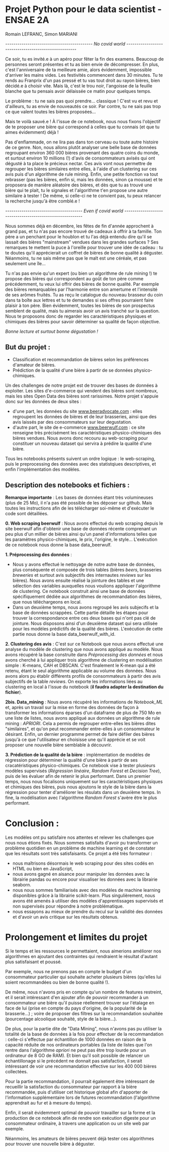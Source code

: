 # Projet Python pour le data scientist - ENSAE 2A
Romain LEFRANC, Simon MARIANI

*------------------------------------------- No covid world -----------------------------------------------------*

Ce soir, tu es invité.e à un apéro pour fêter la fin des examens. Beaucoup de personnes seront présentes et tu as bien envie de décompresser. En plus, c'est l'anniversaire de ta meilleure amie, alors évidemment, impossible d'arriver les mains vides. Les festivités commencent dans 30 minutes. Tu te rends au Franprix d'un pas pressé et tu vas tout droit au rayon bières, bien décidé.e à choisir vite. Mais là, c'est le trou noir, l'angoisse de la feuille blanche que tu pensais avoir délaissée ce matin pour quelques temps.

Le problème : tu ne sais pas quoi prendre... classique ! C'est vu et revu et d'ailleurs, tu as envie de nouveautés ce soir. Par contre, tu ne sais pas trop ce que valent toutes les bières proposées... 

Mais te voilà sauvé.e ! À l'issue de ce notebook, nous nous fixons l'objectif de te proposer une bière qui correspond à celles que tu connais (et que tu aimes évidemment) déjà ! 

Pas d'enflammade, on ne lira pas dans ton cerveau ou toute autre histoire de ce genre. Non, nous allons plutôt analyser une belle base de données regroupant environ 360 000 bières provenant des quatre coins du monde, et surtout environ 10 millions (!) d'avis de consommateurs avisés qui ont dégusté à ta place le précieux nectar. Ces avis vont nous permettre de regrouper les bières similaires entre elles, à l'aide d'un clustering sur ces avis puis d'un algorithme de rule mining. Enfin, une petite fonction va tout rebrasser (pas les bières, enfin si, mais les données, sinon ça mousse) et te proposera de manière aléatoire des bières, et dès que tu as trouvé une bière qui te plait, tu le signales et l'algorithme t'en propose une autre similaire à tester ! De même, si celle-ci ne te convient pas, tu peux relancer la recherche jusqu'à être comblé.e !

*-------------------------------------- Even if covid world ---------------------------------------------------------*

Nous sommes déjà en décembre, les fêtes de fin d'année approchent à grand pas, et tu n'as pas encore trouvé de cadeaux à offrir à ta famille. Ton père a un penchant pour le houblon et tu l'as déjà entendu dire qu'il se lassait des bières "mainstream" vendues dans les grandes surfaces ? Ses remarques te mettent la puce à l'oreille pour trouver une idée de cadeau : tu te doutes qu'il apprécierait un coffret de bières de bonne qualité à déguster. Néanmoins, tu ne sais même pas que le malt est une céréale, et pas seulement une île... 

Tu n'as pas envie qu'un expert (ou bien un algorithme de rule mining !) te propose des bières qui correspondent au goût de ton père comme précédemment, tu veux lui offrir des bières de bonne qualité. Par exemple des bières remarquables par l'harmonie entre son amertume et l'intensité de ses arômes fruités. Tu as reçu le catalogue du nouveau brasseur du coin dans ta boîte aux lettres  et tu te demandes si ses offres pourraient faire plaisir à ton père. Bien évidemment, toutes les bières de son prospectus semblent de qualité, mais tu aimerais avoir un avis tranché sur la question. Nous te proposons donc de regarder les caractéristiques physiques et chimiques des bières pour savoir déterminer sa qualité de façon objective. 

*Bonne lecture et surtout bonne dégustation !*

## But du projet : 

- Classification et recommandation de bières selon les préférences d'amateur de bières.
- Prédiction de la qualité d'une bière à partir de se données physico-chimiques.

Un des challenges de notre projet est de trouver des bases de données à exploiter. Les sites d'e-commerce qui vendent des bières sont nombreux, mais les sites Open Data des bières sont rarissimes. Notre projet s'appuie donc sur les données de deux sites : 
- d'une part, les données du site www.beeradvocate.com : elles regroupent les données de bières et de leur brasseries, ainsi que des avis laissés par des consommateurs sur leur degustation.  
- d'autre part, le site de e-commerce www.beerwulf.com : ce site renseigne très précisément les caractéristiques physico-chimiques des bières vendues. Nous avons donc recouru au web-scraping pour constituer un nouveau dataset qui servira à prédire la qualité d'une bière. 

Tous les notebooks présents suivent un ordre logique : le web-scraping, puis le preprocessing des données avec des statistqiues descriptives, et enfin l'implémentation des modèles. 

## Description des notebooks et fichiers :

**Remarque importante** : Les bases de données étant très volumineuses (plus de 25 Mo), il n'a pas été possible de les déposer sur github. Mais toutes les instructions afin de les télécharger soi-même et d'exécuter le code sont détaillées.
	
**0. Web scraping beerwulf** : Nous avons effectué du web scraping depuis le site beerwulf afin d'obtenir une base de données récente comprenant un peu plus d'un millier de bières ainsi qu'un panel d'informations telles que les paramètres physico-chimiques, le prix, l'origine, le style... L'exécution de ce notebook nous donne la base data_beerwulf.
	
**1. Préprocessing des données** : 
- Nous y avons effectué le nettoyage de notre autre base de données, plus conséquente et composée de trois tables (bières *beers*, brasseries *breweries* et surtout avis subjectifs des internautes *reviews* sur les bières). Nous avons ensuite réalisé la jointure des tables et une sélection des variables auxquelles nous voulions appliquer l'algorithme de clustering. Ce notebook construit ainsi une base de données spécifiquement dédiée aux algorithmes de recommandation des bières, que nous téléchargeons en local. 
- Dans un deuxième temps, nous avons regroupé les avis subjecifs et la base de données scrappées. Cette partie détaille les étapes pour trouver la correspondance entre ces deux bases qui n'ont pas clé de jointure. Nous disposons ainsi d'un deuxième dataset qui sera utilisée pour les modèles prédictifs de la qualité des bières. L'exécution de cette partie nous donne la base data_beerwulf_with_id.
	
**2. Clustering des avis** : C'est sur ce Notebook que nous avons effectué une analyse du modèle de clustering que nous avons appliqué au modèle. Nous avons récupéré la base construite dans *Préprocessing des données* et nous avons cherché à lui appliquer trois algorithme de clustering en modélisation simple : K-means, CAH et DBSCAN. C'est finalement le K-mean qui a été retenu, étant le seul algorithme applicable au volume des données. Nous avons alors pu établir différents profils de consommateurs à partir des avis subjectifs de la table *reviews*. On exporte les informations liées au clustering en local à l'issue du notebook (**il faudra adapter la destination du fichier**).

**2bis. Data_mining** : Nous avons récupéré les informations de *Notebook_ML* et, après un travail sur la mise en forme des données de façon à transformer les informations éparses d'un dataframe de plus de 750 Mo en une liste de listes, nous avons appliqué aux données un algorithme de rule mining : *APRIORI*. Cela a permis de regrouper entre-elles les bières dites "similaires", et qu'on peut recommander entre-elles à un consommateur le désirant. 
Enfin, un dernier programme permet de faire défiler des bières jusqu'à ce que l'utilisateur en choisisse une qu'il apprécie et se voit proposer une nouvelle bière semblable à découvrir.

**3. Prédiction de la qualité de la bière** : implémentation de modèles de régression pour déterminer la qualité d'une bière à partir de ses cracatéristiques physico-chimiques. Ce notebook vise à tester plusieurs modèles supervisés (*Régression linéaire*, *Random Forest* et *Decision Tree*), puis de les évaluer afin de retenir le plus performant. Dans un premier temps, nous nous focalisons uniquement sur les caractéristiques physiques et chimiques des bières, puis nous ajoutons le style de la bière dans la régression pour tenter d'améliorer les résulats dans un deuxième temps. In fine, la modélisation avec l'algorithme *Random Forest* s'avère être le plus performant.


# Conclusion :

Les modèles ont pu satisfaire nos attentes et relever les challenges que nous nous étions fixés. Nous sommes satisfaits d'avoir pu transformer un problème quotidien en un problème de machine learning et de constater que les résultats sont très satisfaisants. Ce projet a été très formateur : 
- nous maîtrisons désormais le web scraping pour des sites codés en HTML ou bien en JavaScript, 
- nous avons gagné en aisance pour manipuler les données avec la librairie pandas ou encore pour visualiser les données avec la librairie seaborn.
- nous nous sommes familiarisés avec des modèles de machine learning disponibles grâce à la librairie scikit-learn. Plus singulièrement, nous avons été amenés à utiliser des modèles d'apprentissages supervisés et non supervisés pour répondre à notre problématique.
- nous essayons au mieux de prendre du recul sur la validité des données et d'avoir un avis critique sur les résultats obtenus.

# Prolongement et limites du projet

Si le temps et les ressources le permettaient, nous aimerions améliorer nos algorithmes en ajoutant des contraintes qui rendraient le résultat d'autant plus satisfaisant et poussé. 

Par exemple, nous ne prenons pas en compte le budget d'un consommateur particulier qui souhaite acheter plusieurs bières (qu'elles lui soient recommandées ou bien de bonne qualité !). 

De même, nous n'avons pris en compte qu'un nombre de features restreint, et il serait intéressant d'en ajouter afin de pouvoir recommander à un consommateur une bière qu'il puisse réellement trouver sur l'étalage en face de lui (prise en compte du pays d'origine, de la popularité de la brasserie...) ; voire de proposer des filtres sur la recommandation souhaitée (pourcentage alcoolique souhaité, style de la bière...).

De plus, pour la partie dite de "Data Mining", nous n'avons pas pu utiliser la totalité de la base de données à la fois pour effectuer de la recommandation : celle-ci s'effectue par échantillon de 1000 données en raison de la capacité réduite de nos ordinateurs portables (la liste de listes que l'on rentre dans l'algorithme *apriori* ne peut pas être trop lourde pour un ordinateur de 8 GO de RAM). Et bien qu'il soit possible de relancer un échantillonage si le précédent ne donnait pas satisfaction, il serait intéressant de voir une recommandation effective sur les 400 000 bières collectées.

Pour la partie recommandation, il pourrait également être intéressant de recueillir la satisfaction du consommateur par rapport à la bière recommandée, puis d'utiliser cet historique global afin d'apporter de l'information supplémentaire lors de futures recommandation (l'algorithme apprendrait au fur et à mesure du temps).

Enfin, il serait évidemment optimal de pouvoir travailler sur la forme et la production de ce notebook afin de rendre son exécution digeste pour un consommateur ordinaire, à travers une application ou un site web par exemple. 

Néanmoins, les amateurs de bières peuvent déjà tester ces algorithmes pour trouver une nouvelle bière à déguster. 
